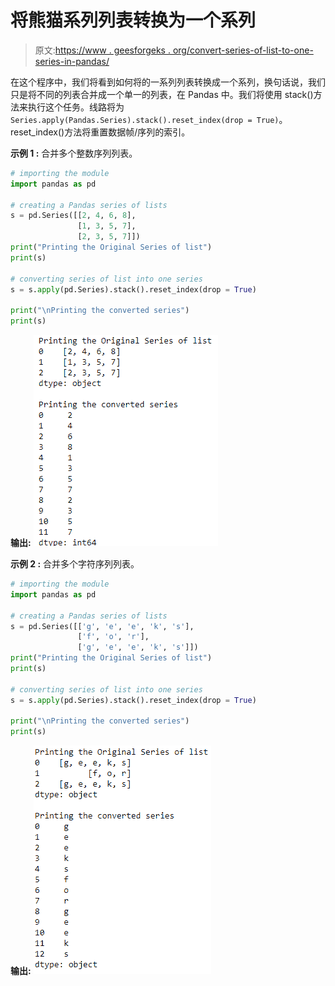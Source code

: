 # 将熊猫系列列表转换为一个系列

> 原文:[https://www . geesforgeks . org/convert-series-of-list-to-one-series-in-pandas/](https://www.geeksforgeeks.org/convert-series-of-lists-to-one-series-in-pandas/)

在这个程序中，我们将看到如何将的一系列列表转换成一个系列，换句话说，我们只是将不同的列表合并成一个单一的列表，在 Pandas 中。我们将使用 stack()方法来执行这个任务。线路将为`Series.apply(Pandas.Series).stack().reset_index(drop = True)`。reset_index()方法将重置数据帧/序列的索引。

**示例 1 :** 合并多个整数序列列表。

```py
# importing the module
import pandas as pd

# creating a Pandas series of lists
s = pd.Series([[2, 4, 6, 8],
               [1, 3, 5, 7],
               [2, 3, 5, 7]])
print("Printing the Original Series of list")
print(s)

# converting series of list into one series
s = s.apply(pd.Series).stack().reset_index(drop = True)

print("\nPrinting the converted series")
print(s)
```

**输出:**
![](img/7d6a509e44b9536a5e837e6b44e2bb32.png)

**示例 2 :** 合并多个字符序列列表。

```py
# importing the module
import pandas as pd

# creating a Pandas series of lists
s = pd.Series([['g', 'e', 'e', 'k', 's'],
               ['f', 'o', 'r'],
               ['g', 'e', 'e', 'k', 's']])
print("Printing the Original Series of list")
print(s)

# converting series of list into one series
s = s.apply(pd.Series).stack().reset_index(drop = True)

print("\nPrinting the converted series")
print(s)
```

**输出:**
![](img/90946a29f82fc378e04006d92b08664f.png)